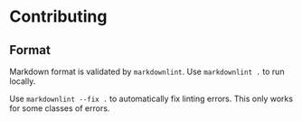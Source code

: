 # Contributing

## Format

Markdown format is validated by `markdownlint`. Use `markdownlint .` to run locally.

Use `markdownlint --fix .` to automatically fix linting errors. This only works for some
classes of errors.
